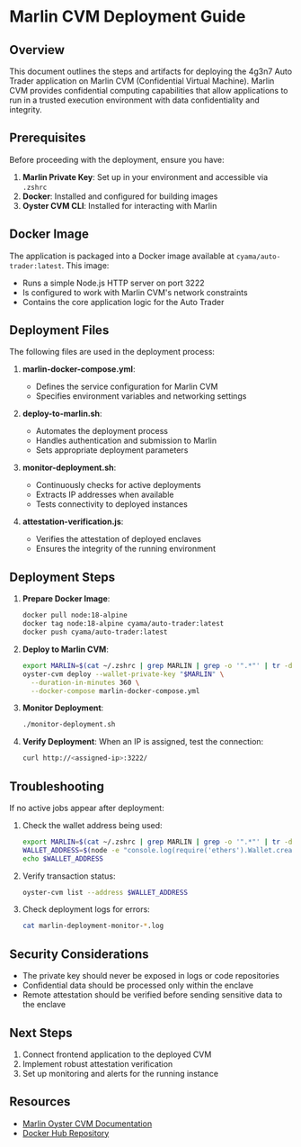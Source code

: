 # Marlin CVM Deployment Guide

## Overview

This document outlines the steps and artifacts for deploying the 4g3n7 Auto Trader application on Marlin CVM (Confidential Virtual Machine). Marlin CVM provides confidential computing capabilities that allow applications to run in a trusted execution environment with data confidentiality and integrity.

## Prerequisites

Before proceeding with the deployment, ensure you have:

1. **Marlin Private Key**: Set up in your environment and accessible via `.zshrc`
2. **Docker**: Installed and configured for building images
3. **Oyster CVM CLI**: Installed for interacting with Marlin

## Docker Image

The application is packaged into a Docker image available at `cyama/auto-trader:latest`. This image:

- Runs a simple Node.js HTTP server on port 3222
- Is configured to work with Marlin CVM's network constraints
- Contains the core application logic for the Auto Trader

## Deployment Files

The following files are used in the deployment process:

1. **marlin-docker-compose.yml**: 
   - Defines the service configuration for Marlin CVM
   - Specifies environment variables and networking settings

2. **deploy-to-marlin.sh**:
   - Automates the deployment process
   - Handles authentication and submission to Marlin
   - Sets appropriate deployment parameters

3. **monitor-deployment.sh**:
   - Continuously checks for active deployments
   - Extracts IP addresses when available
   - Tests connectivity to deployed instances

4. **attestation-verification.js**:
   - Verifies the attestation of deployed enclaves
   - Ensures the integrity of the running environment

## Deployment Steps

1. **Prepare Docker Image**:
   ```bash
   docker pull node:18-alpine
   docker tag node:18-alpine cyama/auto-trader:latest
   docker push cyama/auto-trader:latest
   ```

2. **Deploy to Marlin CVM**:
   ```bash
   export MARLIN=$(cat ~/.zshrc | grep MARLIN | grep -o '".*"' | tr -d '"')
   oyster-cvm deploy --wallet-private-key "$MARLIN" \
     --duration-in-minutes 360 \
     --docker-compose marlin-docker-compose.yml
   ```

3. **Monitor Deployment**:
   ```bash
   ./monitor-deployment.sh
   ```

4. **Verify Deployment**:
   When an IP is assigned, test the connection:
   ```bash
   curl http://<assigned-ip>:3222/
   ```

## Troubleshooting

If no active jobs appear after deployment:

1. Check the wallet address being used:
   ```bash
   export MARLIN=$(cat ~/.zshrc | grep MARLIN | grep -o '".*"' | tr -d '"')
   WALLET_ADDRESS=$(node -e "console.log(require('ethers').Wallet.createRandom({ privateKey: process.env.MARLIN }).address)")
   echo $WALLET_ADDRESS
   ```

2. Verify transaction status:
   ```bash
   oyster-cvm list --address $WALLET_ADDRESS
   ```

3. Check deployment logs for errors:
   ```bash
   cat marlin-deployment-monitor-*.log
   ```

## Security Considerations

- The private key should never be exposed in logs or code repositories
- Confidential data should be processed only within the enclave
- Remote attestation should be verified before sending sensitive data to the enclave

## Next Steps

1. Connect frontend application to the deployed CVM
2. Implement robust attestation verification
3. Set up monitoring and alerts for the running instance

## Resources

- [Marlin Oyster CVM Documentation](https://docs.marlin.org/oyster/build-cvm/)
- [Docker Hub Repository](https://hub.docker.com/r/cyama/auto-trader) 
